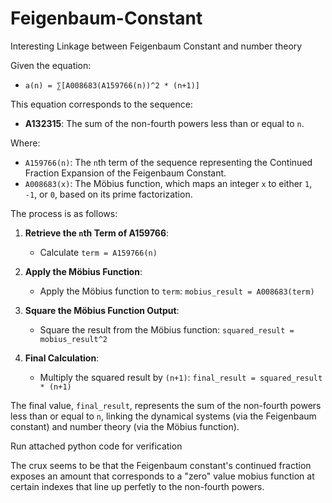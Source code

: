 # Feigenbaum-Constant
Interesting Linkage between Feigenbaum Constant and number theory

Given the equation:

- `a(n) = ∑[A008683(A159766(n))^2 * (n+1)]`

This equation corresponds to the sequence:

- **A132315**: The sum of the non-fourth powers less than or equal to `n`.

Where:

- `A159766(n)`: The `n`th term of the sequence representing the Continued Fraction Expansion of the Feigenbaum Constant.
- `A008683(x)`: The Möbius function, which maps an integer `x` to either `1`, `-1`, or `0`, based on its prime factorization.

The process is as follows:

1. **Retrieve the `n`th Term of A159766**:
   - Calculate `term = A159766(n)`

2. **Apply the Möbius Function**:
   - Apply the Möbius function to `term`: `mobius_result = A008683(term)`

3. **Square the Möbius Function Output**:
   - Square the result from the Möbius function: `squared_result = mobius_result^2`

4. **Final Calculation**:
   - Multiply the squared result by `(n+1)`: `final_result = squared_result * (n+1)`

The final value, `final_result`, represents the sum of the non-fourth powers less than or equal to `n`, linking the dynamical systems (via the Feigenbaum constant) and number theory (via the Möbius function).

Run attached python code for verification


The crux seems to be that the Feigenbaum constant's continued fraction exposes an amount that corresponds to a "zero" value mobius function at certain indexes that line up perfetly to the non-fourth powers.
